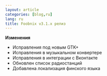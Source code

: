 ```yaml
---
layout: article
categories: [blog,ru]
lang: ru
title: Foobnix v3.1.x релиз
---
```

**Изменения**

* Исправления под новым GTK+
* Исправления в музыкальном конвертере
* Исправления в интеграции с Вконтакте
* Обновлен список радиостанций
* Добавлена локализация финского языка